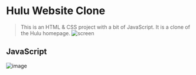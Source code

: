 # Hulu Website Clone

> This is an HTML & CSS project with a bit of JavaScript. It is a clone of the Hulu homepage.
> ![screen](https://user-images.githubusercontent.com/76462811/183697620-bf9b5252-c727-4950-bb54-5544bf197c9b.png)

## JavaScript
![image](https://user-images.githubusercontent.com/76462811/184722119-05144980-6e0b-4afe-8603-5a2127e7e4cc.png)

